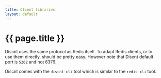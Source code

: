 ```yaml
---
title: Client libraries
layout: default
---
```


{{ page.title }}
===

Discnt uses the same protocol as Redis itself. To adapt Redis clients, or to use them directly, should be pretty easy. However note that Discnt default port is `5262` and not 6379.

Discnt comes with the `discnt-cli` tool which is similar to the `redis-cli` tool.

